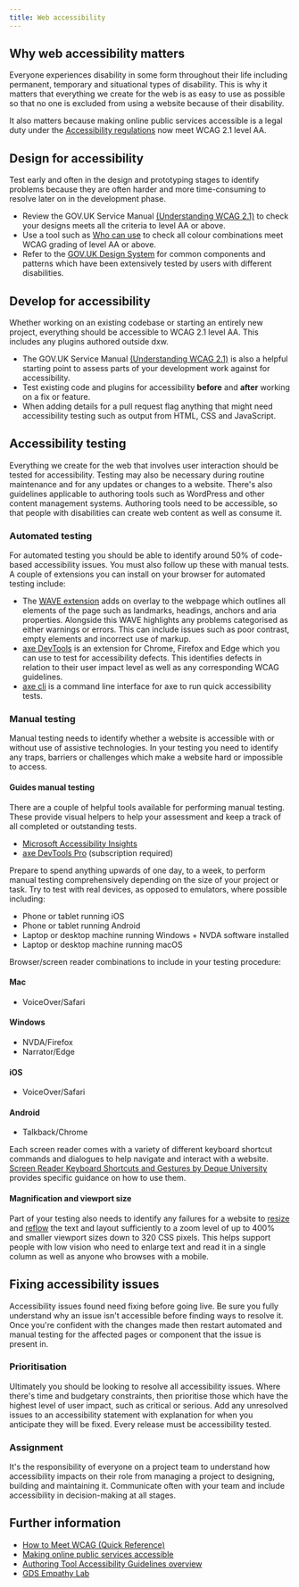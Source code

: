 ```yaml
---
title: Web accessibility
---
```

## Why web accessibility matters

Everyone experiences disability in some form throughout their life including
permanent, temporary and situational types of disability. This is why it matters
that everything we create for the web is as easy to use as possible so that no
one is excluded from using a website because of their disability.

It also matters because making online public services accessible is a legal duty
under the
[Accessibility regulations](https://www.legislation.gov.uk/uksi/2018/952/contents/made)
now meet WCAG 2.1 level AA.

## Design for accessibility

Test early and often in the design and prototyping stages to identify problems
because they are often harder and more time-consuming to resolve later on in the
development phase.

* Review the GOV.UK Service Manual
  [(Understanding WCAG 2.1)](https://www.gov.uk/service-manual/helping-people-to-use-your-service/understanding-wcag)
  to check your designs meets all the criteria to level AA or above.
* Use a tool such as [Who can use](https://whocanuse.com/) to check all colour
  combinations meet WCAG grading of level AA or above.
* Refer to the [GOV.UK Design System](https://design-system.service.gov.uk/) for
  common components and patterns which have been extensively tested by users
  with different disabilities.

## Develop for accessibility

Whether working on an existing codebase or starting an entirely new project,
everything should be accessible to WCAG 2.1 level AA. This includes any plugins
authored outside dxw.

* The GOV.UK Service Manual
  [(Understanding WCAG 2.1)](https://www.gov.uk/service-manual/helping-people-to-use-your-service/understanding-wcag)
  is also a helpful starting point to assess parts of your development work
  against for accessibility.
* Test existing code and plugins for accessibility **before** and **after**
  working on a fix or feature.
* When adding details for a pull request flag anything that might need
  accessibility testing such as output from HTML, CSS and JavaScript.

## Accessibility testing

Everything we create for the web that involves user interaction should be tested
for accessibility. Testing may also be necessary during routine maintenance and
for any updates or changes to a website. There's also guidelines applicable to
authoring tools such as WordPress and other content management systems.
Authoring tools need to be accessible, so that people with disabilities can
create web content as well as consume it.

### Automated testing

For automated testing you should be able to identify around 50% of code-based
accessibility issues. You must also follow up these with manual tests. A couple
of extensions you can install on your browser for automated testing include:

* The [WAVE extension](https://wave.webaim.org/extension/) adds on overlay to
  the webpage which outlines all elements of the page such as landmarks,
  headings, anchors and aria properties. Alongside this WAVE highlights any
  problems categorised as either warnings or errors. This can include issues
  such as poor contrast, empty elements and incorrect use of markup.
* [axe DevTools](https://www.deque.com/axe/browser-extensions/) is an extension
  for Chrome, Firefox and Edge which you can use to test for accessibility
  defects. This identifies defects in relation to their user impact level as
  well as any corresponding WCAG guidelines.
* [axe cli](https://github.com/dequelabs/axe-core-npm/tree/develop/packages/cli)
  is a command line interface for axe to run quick accessibility tests.

### Manual testing

Manual testing needs to identify whether a website is accessible with or without
use of assistive technologies. In your testing you need to identify any traps,
barriers or challenges which make a website hard or impossible to access.

#### Guides manual testing

There are a couple of helpful tools available for performing manual testing.
These provide visual helpers to help your assessment and keep a track of all
completed or outstanding tests.

* [Microsoft Accessibility Insights](https://accessibilityinsights.io/)
* [axe DevTools Pro](https://www.deque.com/axe/devtools/) (subscription
  required)

Prepare to spend anything upwards of one day, to a week, to perform manual
testing comprehensively depending on the size of your project or task. Try to
test with real devices, as opposed to emulators, where possible including:

* Phone or tablet running iOS
* Phone or tablet running Android
* Laptop or desktop machine running Windows + NVDA software installed
* Laptop or desktop machine running macOS

Browser/screen reader combinations to include in your testing procedure:

#### Mac

* VoiceOver/Safari

#### Windows

* NVDA/Firefox
* Narrator/Edge

#### iOS

* VoiceOver/Safari

#### Android

* Talkback/Chrome

Each screen reader comes with a variety of different keyboard shortcut commands
and dialogues to help navigate and interact with a website.
[Screen Reader Keyboard Shortcuts and Gestures by Deque University](https://dequeuniversity.com/screenreaders/)
provides specific guidance on how to use them.

#### Magnification and viewport size

Part of your testing also needs to identify any failures for a website to
[resize](https://www.w3.org/WAI/WCAG21/Understanding/resize-text.html) and
[reflow](https://www.w3.org/WAI/WCAG21/Understanding/reflow.html) the text and
layout sufficiently to a zoom level of up to 400% and smaller viewport sizes
down to 320 CSS pixels. This helps support people with low vision who need to
enlarge text and read it in a single column as well as anyone who browses with a
mobile.

## Fixing accessibility issues

Accessibility issues found need fixing before going live. Be sure you fully
understand why an issue isn't accessible before finding ways to resolve it. Once
you're confident with the changes made then restart automated and manual testing
for the affected pages or component that the issue is present in.

### Prioritisation

Ultimately you should be looking to resolve all accessibility issues. Where
there's time and budgetary constraints, then prioritise those which have the
highest level of user impact, such as critical or serious. Add any unresolved
issues to an accessibility statement with explanation for when you anticipate
they will be fixed. Every release must be accessibility tested.

### Assignment

It's the responsibility of everyone on a project team to understand how
accessibility impacts on their role from managing a project to designing,
building and maintaining it. Communicate often with your team and include
accessibility in decision-making at all stages.

## Further information

* [How to Meet WCAG (Quick Reference)](https://www.w3.org/WAI/WCAG21/quickref/)
* [Making online public services accessible](https://accessibility.campaign.gov.uk/)
* [Authoring Tool Accessibility Guidelines overview](https://www.w3.org/WAI/standards-guidelines/atag/)
* [GDS Empathy Lab](https://gds.blog.gov.uk/2018/06/20/creating-the-uk-governments-accessibility-empathy-lab/)